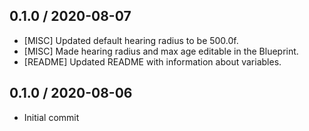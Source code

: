 ## 0.1.0 / 2020-08-07
- [MISC] Updated default hearing radius to be 500.0f.
- [MISC] Made hearing radius and max age editable in the Blueprint.
- [README] Updated README with information about variables.

## 0.1.0 / 2020-08-06
- Initial commit

